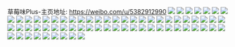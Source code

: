 草莓味Plus-主页地址: https://weibo.com/u/5382912990 
![](https://wx4.sinaimg.cn/mw2000/005Si9zggy1h8rz31gkgdj32c0340u0x.jpg) 
![](https://wx4.sinaimg.cn/mw2000/005Si9zggy1h8ncfuq0fqj31r02c0qv5.jpg) 
![](https://wx4.sinaimg.cn/mw2000/005Si9zggy1h8ncfronqqj31r02c0qv5.jpg) 
![](https://wx4.sinaimg.cn/mw2000/005Si9zggy1h8ncg09vo9j32c02c0npf.jpg) 
![](https://wx4.sinaimg.cn/mw2000/005Si9zggy1h8ncg13ocwj32c02c0kjl.jpg) 
![](https://wx4.sinaimg.cn/mw2000/005Si9zggy1h8a9tdps3aj324w2941l0.jpg) 
![](https://wx4.sinaimg.cn/mw2000/005Si9zggy1h8a9t31hzvj31iv1paqv5.jpg) 
![](https://wx4.sinaimg.cn/mw2000/005Si9zggy1h7xv277i9cj32c03404qs.jpg) 
![](https://wx4.sinaimg.cn/mw2000/005Si9zggy1h7xv298w07j32801o0hdt.jpg) 
![](https://wx4.sinaimg.cn/mw2000/005Si9zggy1h6zjfmuzysj3340340npf.jpg) 
![](https://wx4.sinaimg.cn/mw2000/005Si9zggy1h6zjfoscc9j32c02c04ks.jpg) 
![](https://wx4.sinaimg.cn/mw2000/005Si9zggy1h6zjfqpi2zj32c02c0e81.jpg) 
![](https://wx4.sinaimg.cn/mw2000/005Si9zggy1h6zjfs5dzvj31kj2801kx.jpg) 
![](https://wx4.sinaimg.cn/mw2000/005Si9zggy1h6zjfuas18j31o0280b29.jpg) 
![](https://wx4.sinaimg.cn/mw2000/005Si9zggy1h6zjfw5gnsj32c03401kz.jpg) 
![](https://wx4.sinaimg.cn/mw2000/005Si9zggy1h6zjfzeht9j31o0280u0z.jpg) 
![](https://wx4.sinaimg.cn/mw2000/005Si9zggy1h6zjg1re2qj32c0340b2d.jpg) 
![](https://wx4.sinaimg.cn/mw2000/005Si9zggy1h6zjg43txhj31o0280e82.jpg) 
![](https://wx4.sinaimg.cn/mw2000/005Si9zggy1h6zjghdl5zj32c0340u0y.jpg) 
![](https://wx4.sinaimg.cn/mw2000/005Si9zggy1h6zjgn99n2j31o02801dq.jpg) 
![](https://wx4.sinaimg.cn/mw2000/005Si9zggy1h6x7naykk8j30u01407b9.jpg) 
![](https://wx4.sinaimg.cn/mw2000/005Si9zggy1h6x7nbvb77j30u014040e.jpg) 
![](https://wx4.sinaimg.cn/mw2000/005Si9zggy1h6x7nd16khj30u01500xd.jpg) 
![](https://wx4.sinaimg.cn/mw2000/005Si9zggy1h6x7ne58bvj30u0140tir.jpg) 
![](https://wx4.sinaimg.cn/mw2000/005Si9zggy1h6x7nfc6fpj30u0140h0c.jpg) 
![](https://wx4.sinaimg.cn/mw2000/005Si9zggy1h6x7ngszzcj30u0140k48.jpg) 
![](https://wx4.sinaimg.cn/mw2000/005Si9zggy1h6x7nhpetzj30u011a7e4.jpg) 
![](https://wx4.sinaimg.cn/mw2000/005Si9zggy1h6x7niz7lwj30u00z9jy2.jpg) 
![](https://wx4.sinaimg.cn/mw2000/005Si9zggy1h6x7na5kqkj30u0140n78.jpg) 
![](https://wx4.sinaimg.cn/mw2000/005Si9zggy1h6x7njrfxcj30u0140122.jpg) 
![](https://wx4.sinaimg.cn/mw2000/005Si9zggy1h6x7nkqqxcj30u0140gvq.jpg) 
![](https://wx4.sinaimg.cn/mw2000/005Si9zggy1h6fifwvp0vj30u0140tjl.jpg) 
![](https://wx4.sinaimg.cn/mw2000/005Si9zggy1h6fidk6xdtj30u0140wmk.jpg) 
![](https://wx4.sinaimg.cn/mw2000/005Si9zggy1h6fidmixsxj30u0140wmt.jpg) 
![](https://wx4.sinaimg.cn/mw2000/005Si9zggy1h6fidqzd3dj30u0140ahg.jpg) 
![](https://wx4.sinaimg.cn/mw2000/005Si9zggy1h6fie6lvfcj30u0140gum.jpg) 
![](https://wx4.sinaimg.cn/mw2000/005Si9zggy1h6fie28jq4j30u0140wo9.jpg) 
![](https://wx4.sinaimg.cn/mw2000/005Si9zggy1h6fie3co70j30u0140gnl.jpg) 
![](https://wx4.sinaimg.cn/mw2000/005Si9zggy1h6fidz9g74j30u01404a0.jpg) 
![](https://wx4.sinaimg.cn/mw2000/005Si9zggy1h6fifv8oprj30u0140n7s.jpg) 
![](https://wx4.sinaimg.cn/mw2000/005Si9zggy1h56qvrnvc5j32c0340npg.jpg) 
![](https://wx4.sinaimg.cn/mw2000/005Si9zggy1h56qvzn3qnj32c03404qu.jpg) 
![](https://wx4.sinaimg.cn/mw2000/005Si9zggy1h56qw1op6ej32c03401kz.jpg) 
![](https://wx4.sinaimg.cn/mw2000/005Si9zggy1h56qw6p6qyj32b82uskjn.jpg) 
![](https://wx4.sinaimg.cn/mw2000/005Si9zggy1h47xsxnfmej322o33yqv7.jpg) 
![](https://wx4.sinaimg.cn/mw2000/005Si9zggy1h47xt0r0b2j322o22oe82.jpg) 
![](https://wx4.sinaimg.cn/mw2000/005Si9zggy1h47xt5q2y5j333y26j1kz.jpg) 
![](https://wx4.sinaimg.cn/mw2000/005Si9zggy1h47xt9xntdj322o22ob2a.jpg) 
![](https://wx4.sinaimg.cn/mw2000/005Si9zggy1h47xst4x3nj322o33ynpf.jpg) 
![](https://wx4.sinaimg.cn/mw2000/005Si9zggy1h47xtcwnw5j322o22oe82.jpg) 
![](https://wx4.sinaimg.cn/mw2000/005Si9zggy1h47xp6me0vj32bh2bhx6q.jpg) 
![](https://wx4.sinaimg.cn/mw2000/005Si9zggy1h47xpb1kb1j32bz2bzkjn.jpg) 
![](https://wx4.sinaimg.cn/mw2000/005Si9zggy1h47xpf9dypj32772onb2b.jpg) 
![](https://wx4.sinaimg.cn/mw2000/005Si9zggy1h47xpk9e6nj32c0340x6r.jpg) 
![](https://wx4.sinaimg.cn/mw2000/005Si9zggy1h47xplb0qmj32bz254qv5.jpg) 
![](https://wx4.sinaimg.cn/mw2000/005Si9zggy1h47xpncvokj30wi0wi7wh.jpg) 
![](https://wx4.sinaimg.cn/mw2000/005Si9zggy1h45tm8r5u4j31r033yhdt.jpg) 
![](https://wx4.sinaimg.cn/mw2000/005Si9zggy1h45tmbfwoej31r033yx6p.jpg) 
![](https://wx4.sinaimg.cn/mw2000/005Si9zggy1h45tm6hkncj31r033ykjl.jpg) 
![](https://wx4.sinaimg.cn/mw2000/005Si9zggy1h45id5r2k1j30u018z78i.jpg) 
![](https://wx4.sinaimg.cn/mw2000/005Si9zggy1h45id55n2pj30u01hagq9.jpg) 
![](https://wx4.sinaimg.cn/mw2000/005Si9zggy1h45id9htj5j30u018zagz.jpg) 
![](https://wx4.sinaimg.cn/mw2000/005Si9zggy1h45idbp9kpj30u00u0tdf.jpg) 
![](https://wx4.sinaimg.cn/mw2000/005Si9zggy1h45ahpex1sj321633tu11.jpg) 
![](https://wx4.sinaimg.cn/mw2000/005Si9zggy1h45ahukdmhj325x2r31l2.jpg) 
![](https://wx4.sinaimg.cn/mw2000/005Si9zggy1h44fbrqrpwj30u013zagd.jpg) 
